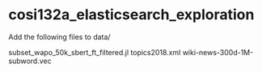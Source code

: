 # cosi132a_elasticsearch_exploration

Add the following files to data/

subset_wapo_50k_sbert_ft_filtered.jl
topics2018.xml
wiki-news-300d-1M-subword.vec
